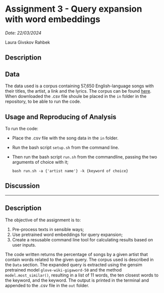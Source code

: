 # Assignment 3 - Query expansion with word embeddings

*Date: 22/03/2024*

Laura Givskov Rahbek 

## Description 

## Data

The data used is a corpus containing 57,650 English-language songs with their titles, the artist, a link and the lyrics. The corpus can be found [here](https://www.kaggle.com/datasets/joebeachcapital/57651-spotify-songs). When downloaded the .csv file shoule be placed in the ```in``` folder in the repository, to be able to run the code.

## Usage and Reproducing of Analysis 

To run the code:
- Place the .csv file with the song data in the ```in``` folder.
- Run the bash script ```setup.sh``` from the command line.
- Then run the bash script ```run.sh``` from the commandline, passing the two arguments of choice with it;

  ```
  bash run.sh -a {'artist name'} -k {keyword of choice}
  ```

## Discussion 

______
## Description 

The objective of the assignment is to:

1. Pre-process texts in sensible ways;
2. Use pretrained word embeddings for query expansion;
3. Create a resusable command line tool for calculating results based on user inputs.

The code written returns the percentage of songs by a given artist that contain words related to the given query. The corpus used is described in the ```Data``` section. The expanded query is extracted using the gensim pretrained model ```glove-wiki-gigaword-50``` and the method ```model.most_similar()```, resulting in a list of 11 words, the ten closest words to the keyword, and the keyword. 
The output is printed in the terminal and appended to the .csv file in the ```out``` folder. 

